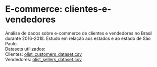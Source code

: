 # E-commerce: clientes-e-vendedores
Análise de dados sobre e-commerce de clientes e vendedores no Brasil durante 2016-2018. Estudo em relação aos estados e ao estado de São Paulo. 
<br>
Datasets utilizados:
<br>
Clientes: [olist_customers_dataset.csv](https://github.com/FKENZOLS/E-commerce-clientes-e-vendedores/files/9202669/olist_customers_dataset.csv)
<br>
Vendedores: [olist_sellers_dataset.csv](https://github.com/FKENZOLS/E-commerce-clientes-e-vendedores/files/9202674/olist_sellers_dataset.csv)
